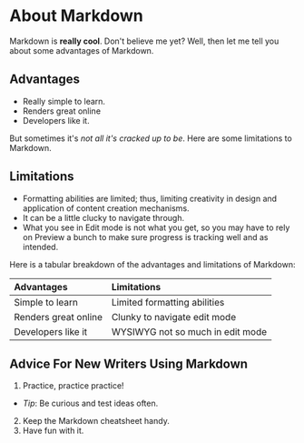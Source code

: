 # About Markdown

Markdown is **really cool**. Don't believe me yet? Well, then let me tell you about some advantages of Markdown.

## Advantages

- Really simple to learn.
- Renders great online
- Developers like it.

But sometimes it's _not all it's cracked up to be_. Here are some limitations to Markdown.

## Limitations

- Formatting abilities are limited; thus, limiting creativity in design and application of content creation mechanisms.
- It can be a little clucky to navigate through.
- What you see in Edit mode is not what you get, so you may have to rely on Preview a bunch to make sure progress is tracking well and as intended.

Here is a tabular breakdown of the advantages and limitations of Markdown:

| Advantages | Limitations |
| :--- | :--- |
| Simple to learn | Limited formatting abilities |
| Renders great online | Clunky to navigate edit mode |
| Developers like it | WYSIWYG not so much in edit mode |

## Advice For New Writers Using Markdown

1. Practice, practice practice!
+ *Tip*: Be curious and test ideas often.
2. Keep the Markdown cheatsheet handy.
3. Have fun with it.

